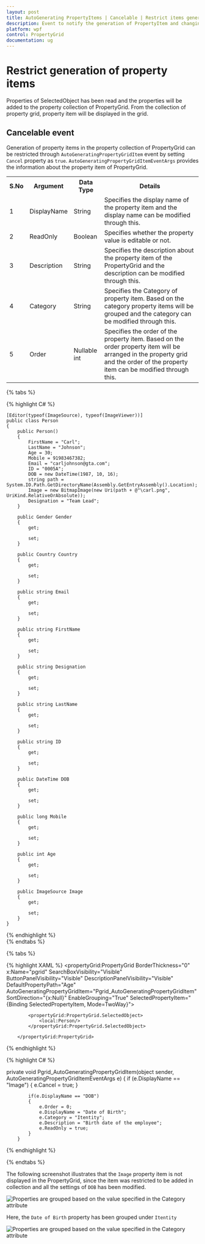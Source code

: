 ```yaml
---
layout: post
title: AutoGenerating PropertyItems | Cancelable | Restrict items generation | Runtime attribute value change
description: Event to notify the generation of PropertyItem and changing attributes value of the property item
platform: wpf
control: PropertyGrid 
documentation: ug
---
```


# Restrict generation of property items

Properties of SelectedObject has been read and the properties will be added to the property collection of PropertyGrid. From the collection of property grid, property item will be displayed in the grid. 

## Cancelable event

Generation of property items in the property collection of PropertyGrid can be restricted through `AutoGeneratingPropertyGridItem` event by setting `Cancel` property as `true`.  `AutoGeneratingPropertyGridItemEventArgs` provides the information about the property item of PropertyGrid.

<table>
<tr>
<th> S.No </th>
<th> Argument </th>
<th> Data Type </th>
<th> Details </th>
</tr>
<tr>
<td> 1</td>
<td> DisplayName </td>
<td> String </td>
<td> Specifies the display name of the property item and the display name can be modified through this.
</td>
</tr>
</tr>
<tr>
<td> 2</td>
<td> ReadOnly </td>
<td> Boolean </td>
<td> Specifies whether the property value is editable or not. 
</td>
</tr>
</tr>
<tr>
<td> 3</td>
<td> Description </td>
<td> String </td>
<td> Specifies the description about the property item of the PropertyGrid and the description can be modified through this.
</td>
</tr>
</tr>
<tr>
<td> 4</td>
<td> Category </td>
<td> String </td>
<td> Specifies the Category of property item. Based on the category property items will be grouped and the category can be modified through this.
</td>
</tr>
</tr>
<tr>
<td> 5</td>
<td> Order </td>
<td> Nullable int </td>
<td> Specifies the order of the property item. Based on the order property item will be arranged in the property grid and the order of the property item can be modified through this. 
</td>
</tr>
</table>

{% tabs %}

{% highlight C# %}

    [Editor(typeof(ImageSource), typeof(ImageViewer))]
    public class Person
    {
        public Person()
        {
            FirstName = "Carl";
            LastName = "Johnson";
            Age = 30;
            Mobile = 91983467382;
            Email = "carljohnson@gta.com";
            ID = "0005A";
            DOB = new DateTime(1987, 10, 16);
            string path = System.IO.Path.GetDirectoryName(Assembly.GetEntryAssembly().Location);
            Image = new BitmapImage(new Uri(path + @"\carl.png", UriKind.RelativeOrAbsolute));
            Designation = "Team Lead";
        }
        
        public Gender Gender
        {
            get;

            set;
        }

        public Country Country
        {
            get;

            set;
        }

        public string Email
        {
            get;

            set;
        }

        public string FirstName
        {
            get;

            set;
        }

        public string Designation
        {
            get;

            set;
        }

        public string LastName
        {
            get;

            set;
        }

        public string ID
        {
            get;

            set;
        }

        public DateTime DOB
        {
            get;

            set;
        }

        public long Mobile
        {
            get;

            set;
        }

        public int Age
        {
            get;

            set;
        }

        public ImageSource Image
        {
            get;

            set;
        }
    }
{% endhighlight %}  
{% endtabs %}

{% tabs %}

{% highlight XAML %}
<propertyGrid:PropertyGrid BorderThickness="0" x:Name="pgrid"
                                     SearchBoxVisibility="Visible" 
                                     ButtonPanelVisibility="Visible"
                               DescriptionPanelVisibility="Visible"
                                     DefaultPropertyPath="Age"
                                     AutoGeneratingPropertyGridItem="Pgrid_AutoGeneratingPropertyGridItem"
                                     SortDirection="{x:Null}" EnableGrouping="True"
                                     SelectedPropertyItem="{Binding SelectedPropertyItem, Mode=TwoWay}">

            <propertyGrid:PropertyGrid.SelectedObject>
                <local:Person/>                  
            </propertyGrid:PropertyGrid.SelectedObject>

        </propertyGrid:PropertyGrid>
      
{% endhighlight %}

{% highlight C# %}

private void Pgrid_AutoGeneratingPropertyGridItem(object sender, AutoGeneratingPropertyGridItemEventArgs e)
        {
            if (e.DisplayName == "Image")
            {
                e.Cancel = true;
            }

            if(e.DisplayName == "DOB")
            {
                e.Order = 0;
                e.DisplayName = "Date of Birth";
                e.Category = "Itentity";
                e.Description = "Birth date of the employee";
                e.ReadOnly = true;
            }
        }
      
{% endhighlight %} 

{% endtabs %}

The following screenshot illustrates that the `Image` property item is not displayed in the PropertyGrid, since the item was restricted to be added in collection and all the settings of `DOB` has been modified. 

![Properties are grouped based on the value specified in the Category attribute](Event-Images\Event-PropertyItem.png)

Here, the `Date of Birth` property has been grouped under `Itentity`

![Properties are grouped based on the value specified in the Category attribute](Event-Images\Event-CategoryItemChanged.png)

